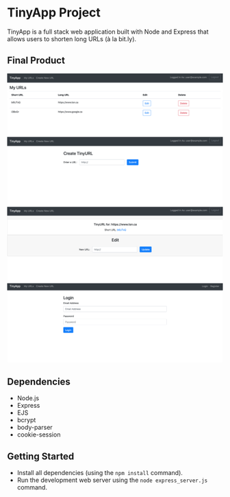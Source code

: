 # TinyApp Project

TinyApp is a full stack web application built with Node and Express that allows users to shorten long URLs (à la bit.ly).

## Final Product

!["Screenshot of main page"](/docs/main.png)
!["screenshot creating a new shorted URL"](/docs/create.png)
!["screenshot of a specific URL"](/docs/page.png)
!["screenshot of login page"](/docs/login.png)

## Dependencies

- Node.js
- Express
- EJS
- bcrypt
- body-parser
- cookie-session

## Getting Started

- Install all dependencies (using the `npm install` command).
- Run the development web server using the `node express_server.js` command.